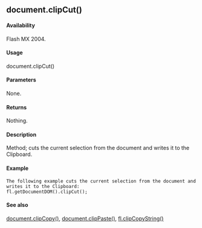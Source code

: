 ## document.clipCut()

#### Availability

Flash MX 2004.

#### Usage

document.clipCut()

#### Parameters

None.

#### Returns

Nothing.

#### Description

Method; cuts the current selection from the document and writes it to the Clipboard.

#### Example

```
The following example cuts the current selection from the document and writes it to the Clipboard:
fl.getDocumentDOM().clipCut();

```
#### See also

[document.clipCopy()](#_bookmark150), [document.clipPaste()](#document.clipPaste()), [fl.clipCopyString()](#_bookmark458)

<span id="document.clipPaste()" class="anchor"></span>
